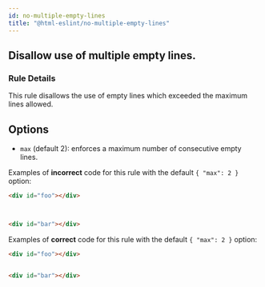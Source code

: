 ```yaml
---
id: no-multiple-empty-lines
title: "@html-eslint/no-multiple-empty-lines"
---
```


## Disallow use of multiple empty lines.

### Rule Details

This rule disallows the use of empty lines which exceeded the maximum lines allowed.

## Options

- `max` (default 2): enforces a maximum number of consecutive empty lines.

Examples of **incorrect** code for this rule with the default `{ "max": 2 }` option:

<!-- prettier-ignore-start -->

```html
<div id="foo"></div>



<div id="bar"></div>
```

<!-- prettier-ignore-end -->

Examples of **correct** code for this rule with the default `{ "max": 2 }` option:

<!-- prettier-ignore-start -->

```html
<div id="foo"></div>


<div id="bar"></div>
```

<!-- prettier-ignore-end -->
